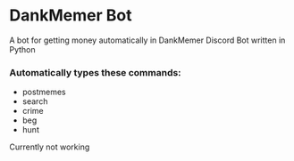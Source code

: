 # DankMemer Bot
A bot for getting money automatically in DankMemer Discord Bot written in Python


### Automatically types these commands:
- postmemes
- search
- crime
- beg
- hunt

Currently not working
